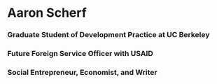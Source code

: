 # Aaron Scherf
### Graduate Student of Development Practice at UC Berkeley
### Future Foreign Service Officer with USAID
### Social Entrepreneur, Economist, and Writer

